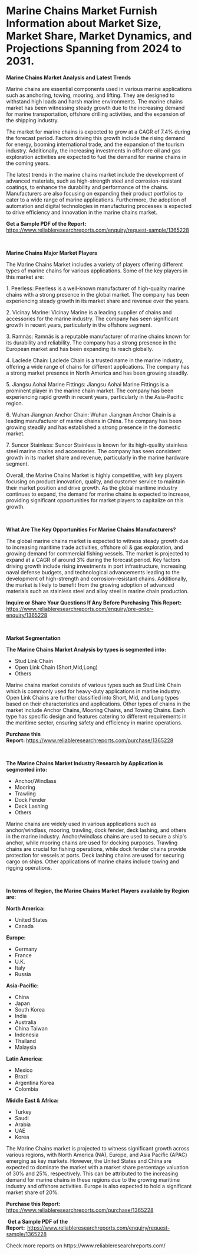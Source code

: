 <p><h1>Marine Chains Market Furnish Information about Market Size, Market Share, Market Dynamics, and Projections Spanning from 2024 to 2031.</h1></p><p><strong>Marine Chains Market Analysis and Latest Trends</strong></p>
<p><p>Marine chains are essential components used in various marine applications such as anchoring, towing, mooring, and lifting. They are designed to withstand high loads and harsh marine environments. The marine chains market has been witnessing steady growth due to the increasing demand for marine transportation, offshore drilling activities, and the expansion of the shipping industry.</p><p>The market for marine chains is expected to grow at a CAGR of 7.4% during the forecast period. Factors driving this growth include the rising demand for energy, booming international trade, and the expansion of the tourism industry. Additionally, the increasing investments in offshore oil and gas exploration activities are expected to fuel the demand for marine chains in the coming years.</p><p>The latest trends in the marine chains market include the development of advanced materials, such as high-strength steel and corrosion-resistant coatings, to enhance the durability and performance of the chains. Manufacturers are also focusing on expanding their product portfolios to cater to a wide range of marine applications. Furthermore, the adoption of automation and digital technologies in manufacturing processes is expected to drive efficiency and innovation in the marine chains market.</p></p>
<p><strong>Get a Sample PDF of the Report:&nbsp;</strong> <a href="https://www.reliableresearchreports.com/enquiry/request-sample/1365228">https://www.reliableresearchreports.com/enquiry/request-sample/1365228</a></p>
<p>&nbsp;</p>
<p><strong>Marine Chains Major Market Players</strong></p>
<p><p>The Marine Chains Market includes a variety of players offering different types of marine chains for various applications. Some of the key players in this market are:</p><p>1. Peerless: Peerless is a well-known manufacturer of high-quality marine chains with a strong presence in the global market. The company has been experiencing steady growth in its market share and revenue over the years.</p><p>2. Vicinay Marine: Vicinay Marine is a leading supplier of chains and accessories for the marine industry. The company has seen significant growth in recent years, particularly in the offshore segment.</p><p>3. Ramnäs: Ramnäs is a reputable manufacturer of marine chains known for its durability and reliability. The company has a strong presence in the European market and has been expanding its reach globally.</p><p>4. Laclede Chain: Laclede Chain is a trusted name in the marine industry, offering a wide range of chains for different applications. The company has a strong market presence in North America and has been growing steadily.</p><p>5. Jiangsu Aohai Marine Fittings: Jiangsu Aohai Marine Fittings is a prominent player in the marine chain market. The company has been experiencing rapid growth in recent years, particularly in the Asia-Pacific region.</p><p>6. Wuhan Jiangnan Anchor Chain: Wuhan Jiangnan Anchor Chain is a leading manufacturer of marine chains in China. The company has been growing steadily and has established a strong presence in the domestic market.</p><p>7. Suncor Stainless: Suncor Stainless is known for its high-quality stainless steel marine chains and accessories. The company has seen consistent growth in its market share and revenue, particularly in the marine hardware segment.</p><p>Overall, the Marine Chains Market is highly competitive, with key players focusing on product innovation, quality, and customer service to maintain their market position and drive growth. As the global maritime industry continues to expand, the demand for marine chains is expected to increase, providing significant opportunities for market players to capitalize on this growth.</p></p>
<p>&nbsp;</p>
<p><strong>What Are The Key Opportunities For Marine Chains Manufacturers?</strong></p>
<p><p>The global marine chains market is expected to witness steady growth due to increasing maritime trade activities, offshore oil & gas exploration, and growing demand for commercial fishing vessels. The market is projected to expand at a CAGR of around 3% during the forecast period. Key factors driving growth include rising investments in port infrastructure, increasing naval defense budgets, and technological advancements leading to the development of high-strength and corrosion-resistant chains. Additionally, the market is likely to benefit from the growing adoption of advanced materials such as stainless steel and alloy steel in marine chain production.</p></p>
<p><strong>Inquire or Share Your Questions If Any Before Purchasing This Report:</strong> <a href="https://www.reliableresearchreports.com/enquiry/pre-order-enquiry/1365228">https://www.reliableresearchreports.com/enquiry/pre-order-enquiry/1365228</a></p>
<p>&nbsp;</p>
<p><strong>Market Segmentation</strong></p>
<p><strong>The Marine Chains Market Analysis by types is segmented into:</strong></p>
<p><ul><li>Stud Link Chain</li><li>Open Link Chain (Short,Mid,Long)</li><li>Others</li></ul></p>
<p><p>Marine chains market consists of various types such as Stud Link Chain which is commonly used for heavy-duty applications in marine industry. Open Link Chains are further classified into Short, Mid, and Long types based on their characteristics and applications. Other types of chains in the market include Anchor Chains, Mooring Chains, and Towing Chains. Each type has specific design and features catering to different requirements in the maritime sector, ensuring safety and efficiency in marine operations.</p></p>
<p><strong>Purchase this Report:&nbsp;</strong><a href="https://www.reliableresearchreports.com/purchase/1365228">https://www.reliableresearchreports.com/purchase/1365228</a></p>
<p>&nbsp;</p>
<p><strong>The Marine Chains Market Industry Research by Application is segmented into:</strong></p>
<p><ul><li>Anchor/Windlass</li><li>Mooring</li><li>Trawling</li><li>Dock Fender</li><li>Deck Lashing</li><li>Others</li></ul></p>
<p><p>Marine chains are widely used in various applications such as anchor/windlass, mooring, trawling, dock fender, deck lashing, and others in the marine industry. Anchor/windlass chains are used to secure a ship's anchor, while mooring chains are used for docking purposes. Trawling chains are crucial for fishing operations, while dock fender chains provide protection for vessels at ports. Deck lashing chains are used for securing cargo on ships. Other applications of marine chains include towing and rigging operations.</p></p>
<p>&nbsp;</p>
<p><strong>In terms of Region, the Marine Chains Market Players available by Region are:</strong></p>
<p>
    <p> <strong> North America: </strong>
        <ul>
            <li>United States</li>
            <li>Canada</li>
        </ul>
        </p> 
    <p> <strong> Europe: </strong>
        <ul>
            <li>Germany</li>
            <li>France</li>
            <li>U.K.</li>
            <li>Italy</li>
            <li>Russia</li>
        </ul>
        </p> 
    <p> <strong> Asia-Pacific: </strong>
        <ul>
            <li>China</li>
            <li>Japan</li>
            <li>South Korea</li>
            <li>India</li>
            <li>Australia</li>
            <li>China Taiwan</li>
            <li>Indonesia</li>
            <li>Thailand</li>
            <li>Malaysia</li>
        </ul>
        </p> 
    <p> <strong> Latin America: </strong>
        <ul>
            <li>Mexico</li>
            <li>Brazil</li>
            <li>Argentina Korea</li>
            <li>Colombia</li>
        </ul>
        </p> 
    <p> <strong> Middle East & Africa: </strong>
        <ul>
            <li>Turkey</li>
            <li>Saudi</li>
            <li>Arabia</li>
            <li>UAE</li>
            <li>Korea</li>
        </ul>
    </p>
    </p>
<p><p>The Marine Chains market is projected to witness significant growth across various regions, with North America (NA), Europe, and Asia Pacific (APAC) emerging as key markets. However, the United States and China are expected to dominate the market with a market share percentage valuation of 30% and 25%, respectively. This can be attributed to the increasing demand for marine chains in these regions due to the growing maritime industry and offshore activities. Europe is also expected to hold a significant market share of 20%.</p></p>
<p><strong>Purchase this Report: </strong><a href="https://www.reliableresearchreports.com/purchase/1365228">https://www.reliableresearchreports.com/purchase/1365228</a></p>
<p>&nbsp;<strong>Get a Sample PDF of the Report:&nbsp;&nbsp;</strong><a href="https://www.reliableresearchreports.com/enquiry/request-sample/1365228">https://www.reliableresearchreports.com/enquiry/request-sample/1365228</a></p>
<p><strong></strong></p>
<p>Check more reports on https://www.reliableresearchreports.com/</p>
